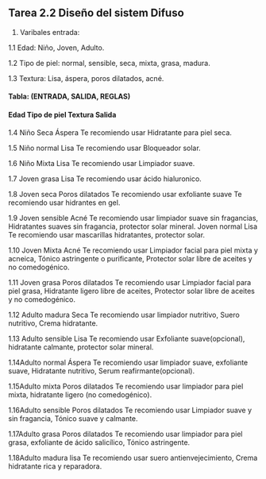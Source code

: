 ## Tarea 2.2 Diseño del sistem Difuso ##

1. Varibales entrada:
   
1.1 Edad: Niño, Joven, Adulto.
   
1.2 Tipo de piel: normal, sensible, seca, mixta, grasa, madura.

1.3 Textura: Lisa, áspera, poros dilatados, acné.

#### Tabla: (ENTRADA, SALIDA, REGLAS)

#### Edad	Tipo de piel	Textura	Salida
1.4 Niño	Seca	Áspera	Te recomiendo usar Hidratante para piel seca.

1.5 Niño	normal	Lisa	Te recomiendo usar Bloqueador solar.

1.6 Niño	Mixta	Lisa	Te recomiendo usar Limpiador suave.

1.7 Joven	grasa	Lisa	Te recomiendo usar ácido hialuronico.

1.8 Joven 	seca	Poros dilatados	Te recomiendo usar exfoliante suave Te recomiendo usar hidrantes en gel.

1.9 Joven	sensible	Acné	Te recomiendo usar limpiador suave sin fragancias, Hidratantes suaves sin fragancia, protector solar mineral. 
Joven	normal	Lisa	Te recomiendo usar mascarillas hidratantes, protector solar.

1.10 Joven	Mixta	Acné	Te recomiendo usar Limpiador facial para piel mixta y acneica, Tónico astringente o purificante, Protector solar libre de aceites y no comedogénico.

1.11 Joven 	grasa	Poros dilatados 	Te recomiendo usar Limpiador facial para piel grasa, Hidratante ligero libre de aceites, Protector solar libre de aceites y no comedogénico.

1.12 Adulto	madura	Seca	Te recomiendo usar limpiador nutritivo, Suero nutritivo, Crema hidratante.

1.13 Adulto	sensible	Lisa	Te recomiendo usar Exfoliante suave(opcional), hidratante calmante, protector solar mineral.

1.14Adulto	normal	Áspera	Te recomiendo usar limpiador suave, exfoliante suave, Hidratante nutritivo, Serum reafirmante(opcional).

1.15Adulto	mixta	Poros dilatados	Te recomiendo usar limpiador para piel mixta, hidratante ligero (no comedogénico).

1.16Adulto	sensible	Poros dilatados 	Te recomiendo usar Limpiador suave y sin fragancia, Tónico suave y calmante.

1.17Adulto	grasa	Poros dilatados 	Te recomiendo usar limpiador para piel grasa, exfoliante de ácido salicílico, Tónico astringente.

1.18Adulto	madura	lisa	Te recomiendo usar suero antienvejecimiento, Crema hidratante rica y reparadora.
